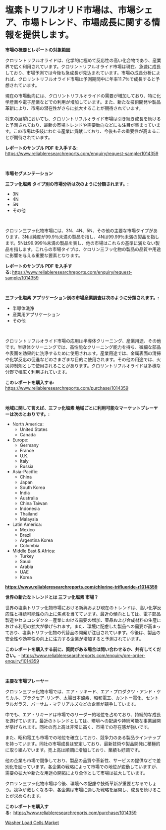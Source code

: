 <p><h1>塩素トリフルオリド市場は、市場シェア、市場トレンド、市場成長に関する情報を提供します。</h1></p><p><strong>市場の概要とレポートの対象範囲</strong></p>
<p><p>クロリントリフルオライドは、化学的に極めて反応性の高い化合物であり、産業界で広く利用されています。クロリントリフルオライド市場は現在、急速に成長しており、市場予測では今後も急成長が見込まれています。市場の成長分析によれば、クロリントリフルオライド市場は予測期間中に年率11.7％で成長すると予想されています。</p><p>現在の市場動向には、クロリントリフルオライドの需要が増加しており、特に化学産業や電子産業などでの利用が増加しています。また、新たな技術開発や製品革新により、市場の潜在性がさらに拡大することが期待されています。</p><p>将来の展望においても、クロリントリフルオライド市場は引き続き成長を続けると予測されており、最新の市場トレンドや需要動向などにも注目が集まっています。この市場は多岐にわたる産業に貢献しており、今後もその重要性が高まることが期待されています。</p></p>
<p><strong>レポートのサンプル PDF を入手する:</strong> <a href="https://www.reliableresearchreports.com/enquiry/request-sample/1014359">https://www.reliableresearchreports.com/enquiry/request-sample/1014359</a></p>
<p>&nbsp;</p>
<p><strong>市場セグメンテーション</strong></p>
<p><strong>三フッ化塩素 タイプ別の市場分析は次のように分類されます。:</strong></p>
<p><ul><li>3N</li><li>4N</li><li>5N</li><li>その他</li></ul></p>
<p>&nbsp;</p>
<p><p>クロリン三フッ化物市場には、3N、4N、5N、その他の主要な市場タイプがあります。3Nは純度が99.9％未満の製品を指し、4Nは99.99％未満の製品を指します。5Nは99.999％未満の製品を表し、他の市場はこれらの基準に満たない製品を指します。これらの市場タイプは、クロリン三フッ化物の製品の品質や用途に影響を与える重要な要素となります。</p></p>
<p><strong>レポートのサンプル PDF を入手する:</strong>&nbsp;<a href="https://www.reliableresearchreports.com/enquiry/request-sample/1014359">https://www.reliableresearchreports.com/enquiry/request-sample/1014359</a></p>
<p>&nbsp;</p>
<p><strong> 三フッ化塩素 アプリケーション別の市場産業調査は次のように分類されます。:</strong></p>
<p><ul><li>半導体洗浄</li><li>産業用アプリケーション</li><li>その他</li></ul></p>
<p>&nbsp;</p>
<p><p>クロリントリフルオライド市場の応用は半導体クリーニング、産業用途、その他です。半導体クリーニングでは、高性能なクリーニング能力を持ち、微細な部品や表面を効果的に洗浄するために使用されます。産業用途では、金属表面の清掃や化学反応の促進などのさまざまな目的に使用されます。その他の用途では、火災抑制剤として使用されることがあります。クロリントリフルオライドは多様な分野で幅広く利用されています。</p></p>
<p><strong>このレポートを購入する:</strong>&nbsp; <a href="https://www.reliableresearchreports.com/purchase/1014359">https://www.reliableresearchreports.com/purchase/1014359</a></p>
<p>&nbsp;</p>
<p><strong>地域に関して言えば、三フッ化塩素 地域ごとに利用可能なマーケットプレーヤーは次のとおりです。:</strong></p>
<p><ul>
    <li>
        North America:
        <ul>
            <li>United States</li>
            <li>Canada</li>
        </ul>
    </li>
    <li>
        Europe:
        <ul>
            <li>Germany</li>
            <li>France</li>
            <li>U.K.</li>
            <li>Italy</li>
            <li>Russia</li>
        </ul>
    </li>
    <li>
        Asia-Pacific:
        <ul>
            <li>China</li>
            <li>Japan</li>
            <li>South Korea</li>
            <li>India</li>
            <li>Australia</li>
            <li>China Taiwan</li>
            <li>Indonesia</li>
            <li>Thailand</li>
            <li>Malaysia</li>
        </ul>
    </li>
    <li>
        Latin America:
        <ul>
            <li>Mexico</li>
            <li>Brazil</li>
            <li>Argentina Korea</li>
            <li>Colombia</li>
        </ul>
    </li>
    <li>
        Middle East & Africa:
        <ul>
            <li>Turkey</li>
            <li>Saudi</li>
            <li>Arabia</li>
            <li>UAE</li>
            <li>Korea</li>
        </ul>
    </li>
    </ul></p>
<p><strong><a href="https://www.reliableresearchreports.com/chlorine-trifluoride-r1014359">https://www.reliableresearchreports.com/chlorine-trifluoride-r1014359</a></strong>&nbsp;</p>
<p><strong>世界の新たなトレンドとは 三フッ化塩素 市場？</strong></p>
<p><p>世界の塩素トリフッ化物市場における新興および現在のトレンドは、高い化学反応性と持続可能性の向上に焦点を当てています。最近の傾向としては、電子部品製造やセミコンダクター産業における需要の増加、薬品および合成材料の生産における利用の拡大が挙げられます。また、環境に配慮した製品への需要が高まっており、塩素トリフッ化物の代替品の開発が注目されています。今後は、製品の安全性や効率性の向上に注力する企業が増加すると予測されています。</p></p>
<p><strong>このレポートを購入する前に、質問がある場合は問い合わせるか、共有してください。</strong>- <a href="https://www.reliableresearchreports.com/enquiry/pre-order-enquiry/1014359">https://www.reliableresearchreports.com/enquiry/pre-order-enquiry/1014359</a></p>
<p>&nbsp;</p>
<p><strong>主要な市場プレーヤー</strong></p>
<p><p>クロリン三フッ化物市場では、エア・リキード、エア・プロダクツ・アンド・ケミカル、プラクセア-リンデ、太陽日本酸素、昭和電工、カントー電化、セントラルガラス、バーサム・マテリアルズなどの企業が競争しています。</p><p>中でも、エア・リキードは市場でのリーダー的地位を占めており、持続的な成長を遂げています。最近のトレンドとしては、環境への配慮や持続可能な事業展開が挙げられます。同社の売上高は非常に高く、市場での存在感が強いです。</p><p>また、昭和電工も市場での地位を確立しており、競争力のある製品ラインナップを持っています。同社の市場成長は安定しており、最新技術や製品開発に積極的に取り組んでいます。売上高は順調に増加しており、業績も好調です。</p><p>他の企業も市場で競争しており、製品の品質や革新性、サービスの提供などで差別化を図っています。各企業の戦略によって市場での地位が変動していますが、需要の拡大や新たな用途の開拓により全体として市場は拡大しています。</p><p>クロリン三フッ化物市場は今後、環境への配慮や技術革新が重要となるでしょう。競争が激しくなる中、各企業は市場に適した戦略を展開し、成長を続けることが求められます。</p></p>
<p><strong>このレポートを購入する:</strong>&nbsp;&nbsp;<a href="https://www.reliableresearchreports.com/purchase/1014359">https://www.reliableresearchreports.com/purchase/1014359</a></p>
<p><p><a href="https://cautious-neon-760.notion.site/Decoding-Washer-Load-Cells-Market-Metrics-Market-Share-Trends-and-Growth-Patterns-5e6791c169c344e692631b2000aee709">Washer Load Cells Market</a></p></p>